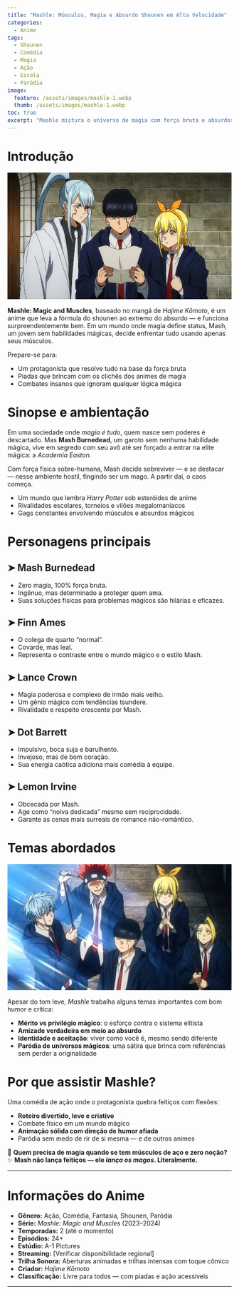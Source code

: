 ```yaml
---
title: "Mashle: Músculos, Magia e Absurdo Shounen em Alta Velocidade"
categories:
  - Anime
tags:
  - Shounen
  - Comédia
  - Magia
  - Ação
  - Escola
  - Paródia
image:
  feature: /assets/images/mashle-1.webp
  thumb: /assets/images/mashle-1.webp
toc: true
excerpt: "Mashle mistura o universo de magia com força bruta e absurdos hilários — uma paródia inteligente que entrega ação, risadas e muito soco no feitiço alheio."
---
```


# Introdução

![Mash jogando a lógica mágica pela janela (com um soco).](/assets/images/mashle-1.webp)

**Mashle: Magic and Muscles**, baseado no mangá de *Hajime Kōmoto*, é um anime que leva a fórmula do shounen ao extremo do absurdo — e funciona surpreendentemente bem. Em um mundo onde magia define status, Mash, um jovem sem habilidades mágicas, decide enfrentar tudo usando apenas seus músculos.

Prepare-se para:

- Um protagonista que resolve tudo na base da força bruta  
- Piadas que brincam com os clichês dos animes de magia  
- Combates insanos que ignoram qualquer lógica mágica  

# Sinopse e ambientação

Em uma sociedade onde *magia é tudo*, quem nasce sem poderes é descartado. Mas **Mash Burnedead**, um garoto sem nenhuma habilidade mágica, vive em segredo com seu avô até ser forçado a entrar na elite mágica: a *Academia Easton*.

Com força física sobre-humana, Mash decide sobreviver — e se destacar — nesse ambiente hostil, fingindo ser um mago. A partir daí, o caos começa.

- Um mundo que lembra *Harry Potter* sob esteróides de anime  
- Rivalidades escolares, torneios e vilões megalomaníacos  
- Gags constantes envolvendo músculos e absurdos mágicos  

# Personagens principais

## ➤ **Mash Burnedead**
- Zero magia, 100% força bruta.  
- Ingênuo, mas determinado a proteger quem ama.  
- Suas soluções físicas para problemas mágicos são hilárias e eficazes.

## ➤ **Finn Ames**
- O colega de quarto “normal”.  
- Covarde, mas leal.  
- Representa o contraste entre o mundo mágico e o estilo Mash.

## ➤ **Lance Crown**
- Magia poderosa e complexo de irmão mais velho.  
- Um gênio mágico com tendências tsundere.  
- Rivalidade e respeito crescente por Mash.

## ➤ **Dot Barrett**
- Impulsivo, boca suja e barulhento.  
- Invejoso, mas de bom coração.  
- Sua energia caótica adiciona mais comédia à equipe.

## ➤ **Lemon Irvine**
- Obcecada por Mash.  
- Age como “noiva dedicada” mesmo sem reciprocidade.  
- Garante as cenas mais surreais de romance não-romântico.

# Temas abordados

![Mash contra a lógica mágica.](/assets/images/mashle-2.webp)

Apesar do tom leve, *Mashle* trabalha alguns temas importantes com bom humor e crítica:

- **Mérito vs privilégio mágico**: o esforço contra o sistema elitista  
- **Amizade verdadeira em meio ao absurdo**  
- **Identidade e aceitação**: viver como você é, mesmo sendo diferente  
- **Paródia de universos mágicos**: uma sátira que brinca com referências sem perder a originalidade  

# Por que assistir Mashle?

Uma comédia de ação onde o protagonista quebra feitiços com flexões:

- **Roteiro divertido, leve e criativo**  
- Combate físico em um mundo mágico  
- **Animação sólida com direção de humor afiada**  
- Paródia sem medo de rir de si mesma — e de outros animes  

💪 **Quem precisa de magia quando se tem músculos de aço e zero noção?**  
✨ **Mash não lança feitiços — ele *lança os magos*. Literalmente.**

---

# Informações do Anime

- **Gênero:** Ação, Comédia, Fantasia, Shounen, Paródia  
- **Série:** *Mashle: Magic and Muscles* (2023–2024)  
- **Temporadas:** 2 (até o momento)  
- **Episódios:** 24+  
- **Estúdio:** A-1 Pictures  
- **Streaming:** [Verificar disponibilidade regional]  
- **Trilha Sonora:** Aberturas animadas e trilhas intensas com toque cômico  
- **Criador:** *Hajime Kōmoto*  
- **Classificação:** Livre para todos — com piadas e ação acessíveis

---
